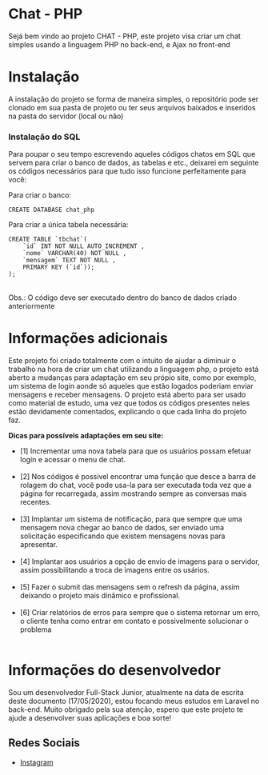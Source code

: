 <h1>Chat - <span>PHP</span></h1>

<p>Sejá bem vindo ao projeto CHAT - PHP, este projeto visa criar um chat simples usando a linguagem PHP no back-end, e Ajax no front-end</p>

<h1>Instalação</h1>
<p>A instalação do projeto se forma de maneira simples, o repositório pode ser clonado em sua pasta de projeto ou ter seus arquivos baixados e inseridos na pasta do servidor (local ou não)</p>

<h3>Instalação do SQL</h3>
<p>Para poupar o seu tempo escrevendo aqueles códigos chatos em SQL que servem para criar o banco de dados, as tabelas e etc., deixarei em seguinte os códigos necessários para que tudo isso funcione perfeitamente para você:</p>

<span>Para criar o banco:</span><br>

```
CREATE DATABASE chat_php
```
<span>Para criar a única tabela necessária:</span><br>
```
CREATE TABLE `tbchat`( 
    `id` INT NOT NULL AUTO_INCREMENT , 
    `nome` VARCHAR(40) NOT NULL , 
    `mensagem` TEXT NOT NULL , 
    PRIMARY KEY (`id`));
);
```
<br><span>Obs.: O código deve ser executado dentro do banco de dados criado anteriormente<span>

<h1>Informações adicionais</h1>
<p>Este projeto foi criado totalmente com o intuito de ajudar a diminuir o trabalho na hora de criar um chat utilizando a linguagem php, o projeto está aberto a mudanças para adaptação em seu própio site, como por exemplo, um sistema de login aonde só aqueles que estão logados poderiam enviar mensagens e receber mensagens. O projeto está aberto para ser usado como material de estudo, uma vez que todos os códigos presentes neles estão devidamente comentados, explicando o que cada linha do projeto faz. </p>

<b>Dicas para possíveis adaptações em seu site:</b><br>
- [1] Incrementar uma nova tabela para que os usuários possam efetuar login e acessar o menu de chat.<br><br>
- [2] Nos códigos é possivel encontrar uma função que desce a barra de rolagem do chat, você pode usa-la para ser executada toda vez que       a página for recarregada, assim mostrando sempre as conversas mais recentes.<br><br>
- [3] Implantar um sistema de notificação, para que sempre que uma mensagem nova chegar ao banco de dados, ser enviado uma solicitação         especificando que existem mensagens novas para apresentar.<br><br>
- [4] Implantar aos usuários a opção de envio de imagens para o servidor, assim possibilitando a troca de imagens entre os usários.<br><br>
- [5] Fazer o submit das mensagens sem o refresh da página, assim deixando o projeto mais dinâmico e profissional.<br><br>
- [6] Criar relatórios de erros para sempre que o sistema retornar um erro, o cliente tenha como entrar em contato e possivelmente solucionar o problema<br><br>

<h1>Informações do desenvolvedor</h1>
	<p>Sou um desenvolvedor Full-Stack Junior, atualmente na data de escrita deste documento (17/05/2020), estou focando meus estudos em Laravel no back-end. Muito obrigado pela sua atenção, espero que este projeto te ajude a desenvolver suas aplicações e boa sorte!</p>
<h2>Redes Sociais</h2>

- [Instagram](https://Instagram.com/peedro.pc/)
